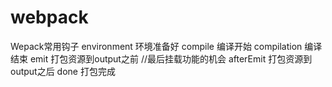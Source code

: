 # webpack
Wepack常用钩子
environment 环境准备好
compile 编译开始
compilation 编译结束
emit 打包资源到output之前 //最后挂载功能的机会
afterEmit 打包资源到output之后
done 打包完成